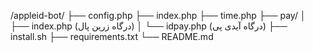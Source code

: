 /appleid-bot/
├── config.php
├── index.php
├── time.php
├── pay/
│   ├── index.php (درگاه زرین پال)
│   └── idpay.php (درگاه آیدی پی)
├── install.sh
├── requirements.txt
└── README.md

